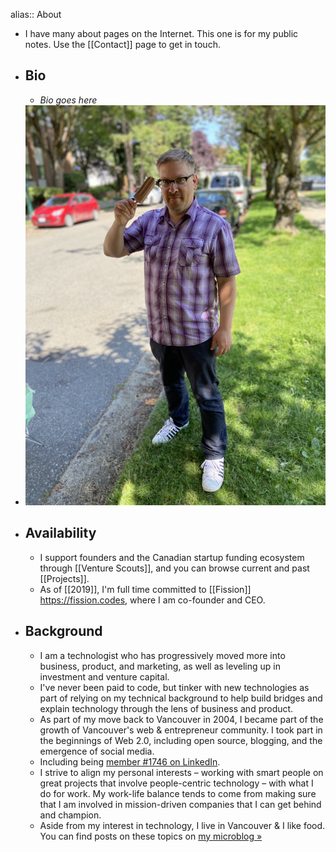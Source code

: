 ---
---

alias:: About

- I have many about pages on the Internet. This one is for my public notes. Use the [[Contact]] page to get in touch.
- ## Bio
	- _Bio goes here_
- ![Boris Mann holding a popsicle](../assets/2020/09/boris-popsicle.jpg)
- ## Availability
	- I support founders and the Canadian startup funding ecosystem through [[Venture Scouts]], and you can browse current and past [[Projects]].
	- As of [[2019]], I'm full time committed to [[Fission]] https://fission.codes, where I am co-founder and CEO.
- ## Background
	- I am a technologist who has progressively moved more into business, product, and marketing, as well as leveling up in investment and venture capital.
	- I've never been paid to code, but tinker with new technologies as part of relying on my technical background to help build bridges and explain technology through the lens of business and product.
	- As part of my move back to Vancouver in 2004, I became part of the growth of Vancouver's web & entrepreneur community. I took part in the beginnings of Web 2.0, including open source, blogging, and the emergence of social media.
	- Including being [member #1746 on LinkedIn](https://blog.bmannconsulting.com/2020/08/12/linkedin.html).
	- I strive to align my personal interests – working with smart people on great projects that involve people-centric technology – with what I do for work. My work-life balance tends to come from making sure that I am involved in mission-driven companies that I can get behind and champion.
	- Aside from my interest in technology, I live in Vancouver & I like food. You can find posts on these topics on [my microblog »](https://blog.bmannconsulting.com)
